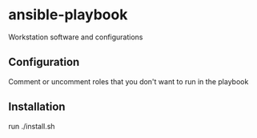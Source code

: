 # ansible-playbook
Workstation software and configurations

## Configuration
Comment or uncomment roles that you don't want to run in the playbook

## Installation
run ./install.sh
